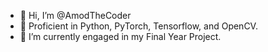 - 👋 Hi, I’m @AmodTheCoder
- 👀 Proficient in Python, PyTorch, Tensorflow, and OpenCV.
- 🌱 I’m currently engaged in my Final Year Project.
